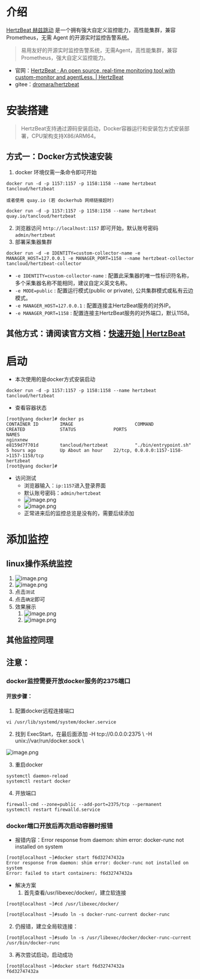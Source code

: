 # 介绍
[HertzBeat 赫兹跳动](https://gitee.com/link?target=https%3A%2F%2Fgithub.com%2Fdromara%2Fhertzbeat) 是一个拥有强大自定义监控能力，高性能集群，兼容 Prometheus，无需 Agent 的开源实时监控告警系统。
> 易用友好的开源实时监控告警系统，无需Agent，高性能集群，兼容Prometheus，强大自定义监控能力。

- 官网：[HertzBeat · An open source, real-time monitoring tool with custom-monitor and agentLess. | HertzBeat](https://hertzbeat.com/zh-cn/)
- gitee：[dromara/hertzbeat](https://gitee.com/dromara/hertzbeat#https://gitee.com/link?target=https%3A%2F%2Fhertzbeat.com)
# 安装搭建
> HertzBeat支持通过源码安装启动，Docker容器运行和安装包方式安装部署，CPU架构支持X86/ARM64。

## 方式一：Docker方式快速安装

1. docker 环境仅需一条命令即可开始
```shell
docker run -d -p 1157:1157 -p 1158:1158 --name hertzbeat tancloud/hertzbeat

或者使用 quay.io (若 dockerhub 网络链接超时)

docker run -d -p 1157:1157 -p 1158:1158 --name hertzbeat quay.io/tancloud/hertzbeat
```

2. 浏览器访问 `http://localhost:1157` 即可开始，默认账号密码 `admin/hertzbeat`
3. 部署采集器集群
```shell
docker run -d -e IDENTITY=custom-collector-name -e MANAGER_HOST=127.0.0.1 -e MANAGER_PORT=1158 --name hertzbeat-collector tancloud/hertzbeat-collector
```

   - `-e IDENTITY=custom-collector-name` : 配置此采集器的唯一性标识符名称，多个采集器名称不能相同，建议自定义英文名称。
   - `-e MODE=public` : 配置运行模式(public or private), 公共集群模式或私有云边模式。
   - `-e MANAGER_HOST=127.0.0.1` : 配置连接主HertzBeat服务的对外IP。
   - `-e MANAGER_PORT=1158` : 配置连接主HertzBeat服务的对外端口，默认1158。
## 其他方式：请阅读官方文档：[快速开始 | HertzBeat](https://hertzbeat.com/zh-cn/docs/start/quickstart/)
# 启动

- 本次使用的是docker方式安装启动
```shell
docker run -d -p 1157:1157 -p 1158:1158 --name hertzbeat tancloud/hertzbeat
```

- 查看容器状态
```shell
[root@yang docker]# docker ps 
CONTAINER ID        IMAGE                       COMMAND                  CREATED             STATUS              PORTS                                                                                                                NAMES                                                                         nginxnew
e8159d7f701d        tancloud/hertzbeat          "./bin/entrypoint.sh"    5 hours ago         Up About an hour    22/tcp, 0.0.0.0:1157-1158->1157-1158/tcp                                                                             hertzbeat
[root@yang docker]# 
```

- 访问测试
   - 浏览器输入：`ip:1157`进入登录界面
   - 默认账号密码：`admin/hertzbeat`
   - ![image.png](images/1706084338568-8a700c47-f7cb-48c4-a94e-f4dbf608f102.png)
   - ![image.png](images/1706084360283-9726d148-d6b3-477b-ac6f-9caaf5a771e2.png)
   - 正常进来后的监控总览是没有的，需要后续添加
# 添加监控
## linux操作系统监控

1. ![image.png](images/1706084651981-1c20e6bd-59e7-4c47-87c6-1ae293478ace.png)
2. ![image.png](images/1706084688275-e87f5fe7-f802-49e2-b8bc-9bc2d4b8639f.png)
3. 点击`测试`
4. 点击`确定`即可
5. 效果展示
   1. ![image.png](images/1706085144248-c1e1de81-2853-4ae6-8968-baae1b743636.png)
   2. ![image.png](images/1706085182601-96d8bc46-e3b9-49e6-8d5a-843dd1e3b1b8.png)
## 其他监控同理
## 注意：
### docker监控需要开放docker服务的2375端口
#### 开放步骤：

1. 配置docker远程连接端口
```shell
vi /usr/lib/systemd/system/docker.service
```

2. 找到 ExecStart，在最后面添加 -H tcp://0.0.0.0:2375 \ -H unix://var/run/docker.sock \

![image.png](images/1706086084864-0f486a23-3646-447b-8bb6-d713f526c955.png)

3. 重启docker
```shell
systemctl daemon-reload
systemctl restart docker
```

4. 开放端口
```shell
firewall-cmd --zone=public --add-port=2375/tcp --permanent
systemctl restart firewalld.service
```
### docker端口开放后再次启动容器时报错

- 报错内容：Error response from daemon: shim error: docker-runc not installed on system
```shell
[root@localhost ~]#docker start f6d32747432a
Error response from daemon: shim error: docker-runc not installed on system
Error: failed to start containers: f6d32747432a
```

- 解决方案
   1. 首先查看/usr/libexec/docker/，建立软连接
```shell
[root@localhost ~]#cd /usr/libexec/docker/

[root@localhost ~]#sudo ln -s docker-runc-current docker-runc
```

   2. 仍报错，建立全局软连接：
```shell
[root@localhost ~]#sudo ln -s /usr/libexec/docker/docker-runc-current /usr/bin/docker-runc
```

   3. 再次尝试启动，启动成功
```shell
[root@localhost ~]#docker start f6d32747432a
f6d32747432a
```
